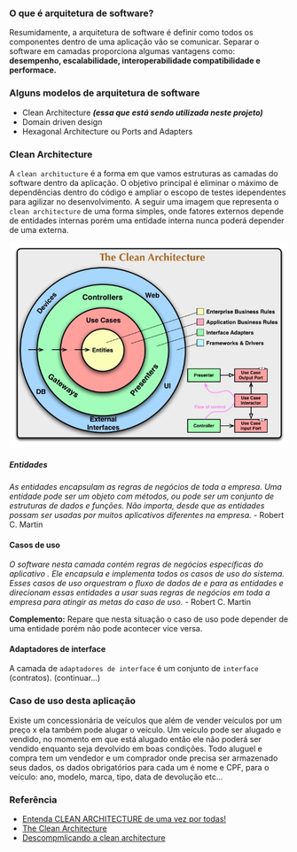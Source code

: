 
### O que é arquitetura de software? 

Resumidamente, a arquitetura de software é definir como todos os componentes dentro de uma aplicação vão se comunicar.
Separar o software em camadas proporciona algumas vantagens como: **desempenho, escalabilidade, interoperabilidade
compatibilidade e performace.**

### Alguns modelos de arquitetura de software

- Clean Architecture ***(essa que está sendo utilizada neste projeto)***
- Domain driven design 
- Hexagonal Architecture ou Ports and Adapters 

### Clean Architecture

A `clean architucture` é a forma em que vamos estruturas as camadas do software dentro da aplicação. 
O objetivo principal é eliminar o máximo de dependências dentro do código e ampliar o escopo de 
testes idependentes para agilizar no desenvolvimento. A seguir uma imagem que representa o `clean architecture`
de uma forma simples, onde fatores externos depende de entidades internas porém uma entidade interna nunca poderá
depender de uma externa. 

![alt text](/images/CleanArchitecture.jpg)



##### Entidades
*As entidades encapsulam as regras de negócios de toda a empresa. Uma entidade pode ser um objeto com métodos, ou pode ser um conjunto de estruturas de dados e funções. Não importa, desde que as entidades possam ser usadas por muitos aplicativos diferentes na empresa.* - Robert C. Martin 

#### Casos de uso 
*O software nesta camada contém regras de negócios específicas do aplicativo . Ele encapsula e implementa todos os casos de uso do sistema. Esses casos de uso orquestram o fluxo de dados de e para as entidades e direcionam essas entidades a usar suas regras de negócios em toda a empresa para atingir as metas do caso de uso.* - Robert C. Martin 

**Complemento:** Repare que nesta situação o caso de uso pode depender de uma entidade porém não pode acontecer vice 
versa. 

#### Adaptadores de interface 
A camada de `adaptadores de interface` é um conjunto de `interface` (contratos). (continuar...)



### Caso de uso desta aplicação

Existe um concessionária de veículos que além de vender veículos por um preço x ela também 
pode alugar o veículo. Um veículo pode ser alugado e vendido, no momento em que está 
alugado então ele não poderá ser vendido enquanto seja devolvido em boas condições.
Todo aluguel e compra tem um vendedor e um comprador onde precisa ser armazenado seus dados, os 
dados obrigatórios para cada um é nome e CPF, para o veículo: ano, modelo, marca, tipo, data de devolução etc...


### Referência

- [Entenda CLEAN ARCHITECTURE de uma vez por todas!](https://www.youtube.com/watch?v=HynTfTli4mw)
- [The Clean Architecture](https://blog.cleancoder.com/uncle-bob/2012/08/13/the-clean-architecture.html)
- [Descompmlicando a clean architecture](https://medium.com/luizalabs/descomplicando-a-clean-architecture-cf4dfc4a1ac6)